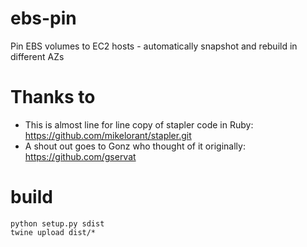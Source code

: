 # ebs-pin
Pin EBS volumes to EC2 hosts - automatically snapshot and rebuild in different AZs

# Thanks to

* This is almost line for line copy of stapler code in Ruby: https://github.com/mikelorant/stapler.git
* A shout out goes to Gonz who thought of it originally: https://github.com/gservat

# build
````
python setup.py sdist
twine upload dist/*
````

